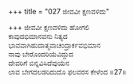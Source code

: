 +++
title = "027 ಜೀವವೀ ಕ್ಷಣವಳಿದು"

+++
ಜೀವವೀ ಕ್ಷಣವಳಿದು ಹೋಗಲಿ  
ಕಾವುದಭಿಮಾನವನು ನಿತ್ಯದ  
ಭಾವವಾಗಿಹುದಾತ್ಮವಾಚಂದ್ರಾರ್ಕವಭಿಮಾನ   
ನಾವು ಬೇರೊಂದರಿಯೆವಿದ್ದುದ  
ದೇವರಿಗೆ ಬಿನ್ನವಿಸಿದೆವುಯೆನ  
ಲಾವ ಬೇಗದಲಡರಿದುದೊ ಫಲವರಸ ಕೇಳೆಂದ     ॥27॥